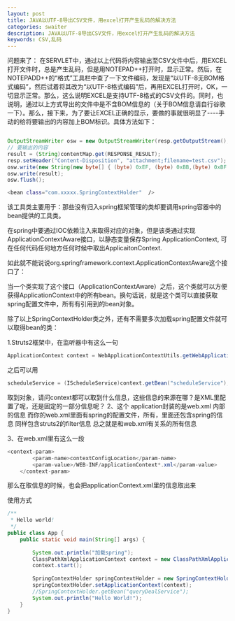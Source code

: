 ```yaml
---
layout: post
title: JAVA以UTF-8导出CSV文件，用excel打开产生乱码的解决方法
categories: swaiter
description: JAVA以UTF-8导出CSV文件，用excel打开产生乱码的解决方法
keywords: CSV,乱码 
---
```

问题来了：
在SERVLET中，通过以上代码将内容输出至CSV文件中后，用EXCEL打开文件时，总是产生乱码，但是用NOTEPAD++打开时，显示正常。然后，在NOTEPADD++的“格式”工具栏中查了一下文件编码，发现是“以UTF-8无BOM格式编码”，然后试着将其改为“以UTF-8格式编码”后，再用EXCEL打开时，OK，一切显示正常。那么，这么说明EXCEL是支持UTF-8格式的CSV文件的。同时，也说明，通过以上方式导出的文件中是不含BOM信息的（关于BOM信息请自行谷歌一下）。那么，接下来，为了要让EXCEL正确的显示，要做的事就很明显了----手动的给将要输出的内容加上BOM标识。具体方法如下：
```java

OutputStreamWriter osw = new OutputStreamWriter(resp.getOutputStream(), "UTF-8");  
// 要输出的内容  
result = (String)contentMap.get(RESPONSE_RESULT);  
resp.setHeader("Content-Disposition", "attachment;filename=test.csv");  
osw.write(new String(new byte[] { (byte) 0xEF, (byte) 0xBB,(byte) 0xBF }));  
osw.write(result);  
osw.flush(); 
```
<!-- 用于持有ApplicationContext,可以使用SpringContextHolder.getBean('xxxx')的静态方法得到spring bean对象 --> 

```bash
<bean class="com.xxxxx.SpringContextHolder"  />
```
该工具类主要用于：那些没有归入spring框架管理的类却要调用spring容器中的bean提供的工具类。

在spring中要通过IOC依赖注入来取得对应的对象，但是该类通过实现ApplicationContextAware接口，以静态变量保存Spring ApplicationContext, 可在任何代码任何地方任何时候中取出ApplicaitonContext.

如此就不能说说org.springframework.context.ApplicationContextAware这个接口了：

当一个类实现了这个接口（ApplicationContextAware）之后，这个类就可以方便获得ApplicationContext中的所有bean。换句话说，就是这个类可以直接获取spring配置文件中，所有有引用到的bean对象。

除了以上SpringContextHolder类之外，还有不需要多次加载spring配置文件就可以取得bean的类：
 

1.Struts2框架中，在监听器中有这么一句
```java
ApplicationContext context = WebApplicationContextUtils.getWebApplicationContext(event.getServletContext());
```
之后可以用

```java
scheduleService = (IScheduleService)context.getBean("scheduleService");
```
取到对象，请问context都可以取到什么信息，这些信息的来源在哪？是XML里配置了呢，还是固定的一部分信息呢？
2、这个 application封装的是web.xml 内部的信息
而你的web.xml里面有spring的配置文件，所有，里面还包含spring的信息
同样包含struts2的filter信息
总之就是和web.xml有关系的所有信息

3、在web.xml里有这么一段
```java
<context-param>
        <param-name>contextConfigLocation</param-name>
        <param-value>/WEB-INF/applicationContext*.xml</param-value>
    </context-param>
```

那么在取信息的时候，也会把applicationContext.xml里的信息取出来

使用方式

```java
/**
 * Hello world!
 */
public class App {
	public static void main(String[] args) {
		
		System.out.println("加载spring");
		ClassPathXmlApplicationContext context = new ClassPathXmlApplicationContext(new String[] { "classpath:spring/spring-context.xml"});
		context.start();
		
		SpringContextHolder springContextHolder = new SpringContextHolder();
		springContextHolder.setApplicationContext(context);
		//SpringContextHolder.getBean("queryDealService");
		System.out.println("Hello World!");
	}
}
```